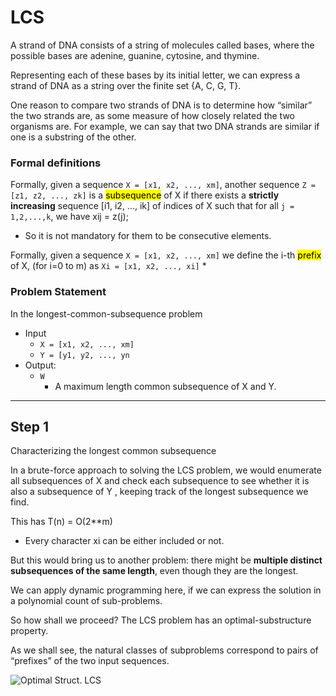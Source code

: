 # LCS
A strand of DNA consists of a string of molecules called bases, 
where the possible bases are adenine, guanine, cytosine, and thymine.

Representing each of these bases by its initial letter, we can express a strand
of DNA as a string over the finite set {A, C, G, T}.

One reason to compare two strands of DNA is to determine how “similar” the two strands are, as some
measure of how closely related the two organisms are. For example, we can say that two DNA strands are
similar if one is a substring of the other.

### Formal definitions

Formally, given a sequence `X = [x1, x2, ..., xm]`, another sequence `Z = [z1, z2, ..., zk]` is
a <mark>subsequence</mark> of X if there exists a **strictly increasing** sequence [i1, i2, ..., ik] of indices
of X such that for all `j = 1,2,...,k`, we have xij = z(j);
* So it is not mandatory for them to be consecutive elements.

Formally, given a sequence `X = [x1, x2, ..., xm]` we define the i-th <mark>prefix</mark> of X,
(for i=0 to m) as `Xi = [x1, x2, ..., xi]`
* 

### Problem Statement
In the longest-common-subsequence problem
* Input
  * `X = [x1, x2, ..., xm]`
  * `Y = [y1, y2, ..., yn`
* Output: 
  * `W` 
    * A maximum length common subsequence of X and Y.

---
## Step 1
Characterizing the longest common subsequence

In a brute-force approach to solving the LCS problem, we would enumerate all
subsequences of X and check each subsequence to see whether it is also a subsequence of Y , 
keeping track of the longest subsequence we find. 

This has T(n) = O(2**m)
* Every character xi can be either included or not.

But this would bring us to another problem: there might be **multiple distinct 
subsequences of the same length**, even though they are the longest.

We can apply dynamic programming here, if we can express the solution in a polynomial count
of sub-problems.

So how shall we proceed?
The LCS problem has an optimal-substructure property. 

As we shall see, the natural classes of subproblems correspond to pairs of “prefixes” 
of the two input sequences.

![Optimal Struct. LCS](https://github.com/PayThePizzo/DataStrutucures-Algorithms/tree/main/Resources/optimalstrLCS.png?raw=TRUE)

